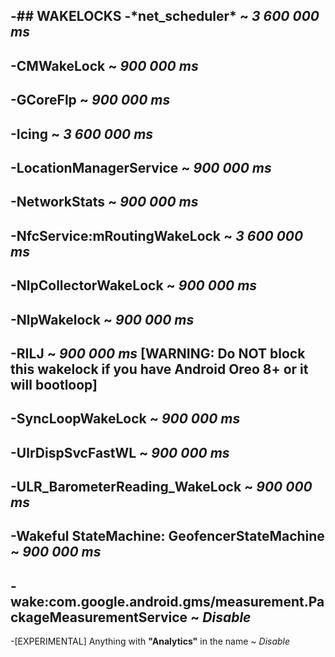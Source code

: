 -## WAKELOCKS
-**\*net_scheduler\*** ~ _3 600 000 ms_
-
-**CMWakeLock** ~ _900 000 ms_
-
-**GCoreFlp** ~ _900 000 ms_
-
-**Icing** ~ _3 600 000 ms_
-
-**LocationManagerService** ~ _900 000 ms_
-
-**NetworkStats** ~ _900 000 ms_
-
-**NfcService:mRoutingWakeLock** ~ _3 600 000 ms_
-
-**NlpCollectorWakeLock** ~ _900 000 ms_
-
-**NlpWakelock** ~ _900 000 ms_
-
-**RILJ** ~ _900 000 ms_ **[WARNING: Do NOT block this wakelock if you have Android Oreo 8+ or it will bootloop]**
-
-**SyncLoopWakeLock** ~ _900 000 ms_
-
-**UlrDispSvcFastWL** ~ _900 000 ms_
-
-**ULR_BarometerReading_WakeLock** ~ _900 000 ms_
-
-**Wakeful StateMachine: GeofencerStateMachine** ~ _900 000 ms_
-
-**wake:com.google.android.gms/measurement.PackageMeasurementService** ~ _Disable_
-
-[EXPERIMENTAL] Anything with **"Analytics"** in the name ~ _Disable_
